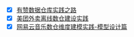 - [x] [有赞数据仓库实践之路](https://smartsi.blog.csdn.net/article/details/128978508)
- [x] [美团外卖离线数仓建设实践](https://smartsi.blog.csdn.net/article/details/129109560)
- [x] [网易云音乐数仓维度建模实践-模型设计篇](https://blog.csdn.net/SunnyYoona/article/details/129116091)
